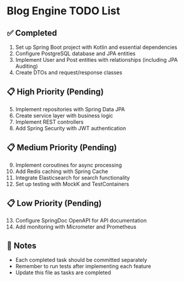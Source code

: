 # Blog Engine TODO List

## ✅ Completed
1. Set up Spring Boot project with Kotlin and essential dependencies
2. Configure PostgreSQL database and JPA entities
3. Implement User and Post entities with relationships (including JPA Auditing)
4. Create DTOs and request/response classes

## 📋 High Priority (Pending)
5. Implement repositories with Spring Data JPA
6. Create service layer with business logic
7. Implement REST controllers
8. Add Spring Security with JWT authentication

## 📋 Medium Priority (Pending)
9. Implement coroutines for async processing
10. Add Redis caching with Spring Cache
11. Integrate Elasticsearch for search functionality
12. Set up testing with MockK and TestContainers

## 📋 Low Priority (Pending)
13. Configure SpringDoc OpenAPI for API documentation
14. Add monitoring with Micrometer and Prometheus

## 📝 Notes
- Each completed task should be committed separately
- Remember to run tests after implementing each feature
- Update this file as tasks are completed